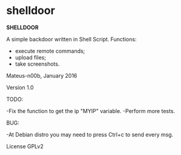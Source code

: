 # shelldoor

**SHELLDOOR**

A simple backdoor written in Shell Script.
Functions:
* execute remote commands;
* upload files;
* take screenshots.

Mateus-n00b, January 2016

Version 1.0

TODO:

-Fix the function to get the ip "MYIP" variable.
-Perform more tests.

BUG:

-At Debian distro you may need to press Ctrl+c to send every msg.

License GPLv2

